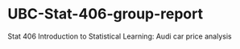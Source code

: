 # UBC-Stat-406-group-report
 Stat 406 Introduction to Statistical Learning:
 Audi car price analysis
